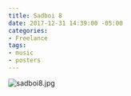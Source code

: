 ```yaml
---
title: Sadboi 8
date: 2017-12-31 14:39:00 -05:00
categories:
- Freelance
tags:
- music
- posters
---
```


![sadboi8.jpg](/uploads/sadboi8.jpg)